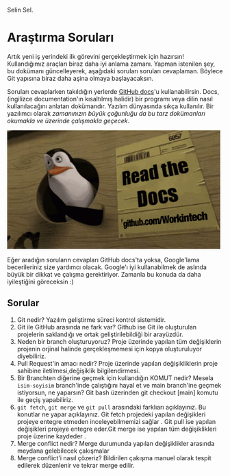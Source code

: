 Selin Sel.


# Araştırma Soruları

Artık yeni iş yerindeki ilk görevini gerçekleştirmek için hazırsın! Kullandığımız araçları biraz daha iyi anlama zamanı. Yapman istenilen şey, bu dokümanı güncelleyerek, aşağıdaki soruları soruları cevaplaman. Böylece Git yapısına biraz daha aşina olmaya başlayacaksın.

Soruları cevaplarken takıldığın yerlerde [GitHub docs](https://docs.github.com/en)'u kullanabilirsin. Docs, (ingilizce documentation'ın kısaltılmış halidir) bir programı veya dilin nasıl kullanılacağını anlatan dokümandır. Yazılım dünyasında sıkça kullanılır. Bir yazılımcı olarak _zamanınızın büyük çoğunluğu da bu tarz dokümanları okumakla ve üzerinde çalışmakla geçecek_.

![READ THE DOCS](https://github.com/Workintech/FSWeb-S1G1-Projesi-Web-Development-Projesi-icin-Git/blob/main/read-the-docs-wit.gif?raw=true)

Eğer aradığın soruların cevapları GitHub docs'ta yoksa, Google'lama becerileriniz size yardımcı olacak. Google'ı iyi kullanabilmek de aslında büyük bir dikkat ve çalışma gerektiriyor. Zamanla bu konuda da daha iyileştiğini göreceksin :)

## Sorular

1. Git nedir?
Yazılım geliştirme süreci kontrol sistemidir. 
2. Git ile GitHub arasında ne fark var?
Github ise Git ile oluşturulan projelerin saklandığı ve ortak geliştirilebildiği bir arayüzdür. 
3. Neden bir branch oluşturuyoruz?
Proje üzerinde yapılan tüm değişiklerin projenin orjinal halinde gerçekleşmemesi için kopya oluşturuluyor diyebiliriz.
4. Pull Request'in amacı nedir?
Proje üzerinde yapılan değişikliklerin proje sahibine iletilmesi,değişiklik bilgilendirmesi.
5. Bir Branchten diğerine geçmek için kullandığın KOMUT nedir? Mesela `isim-soyisim` branch'inde çalıştığını hayal et ve main branch'ine geçmek istiyorsun, ne yaparsın?
Git bash üzerinden git checkout [main] komutu ile geçiş yapabiliriz.
6. `git fetch`, `git merge` ve `git pull` arasındaki farklıarı açıklayınız. Bu konutlar ne yapar açıklayınız.
Git fetch projedeki yapılan değişikleri projeye entegre etmeden inceleyebilmemizi sağlar . Git pull ise yapılan değişikleri projeye entegre eder.Git merge ise yapılan tüm değişiklikleri proje üzerine kaydeder .
7. Merge conflict nedir?
Merge durumunda yapılan değişiklikler arasında meydana gelebilecek çakışmalar
8. Merge conflict'i nasıl çözeriz?
Bildirilen çakışma manuel olarak tespit edilerek düzenlenir ve tekrar merge edilir.